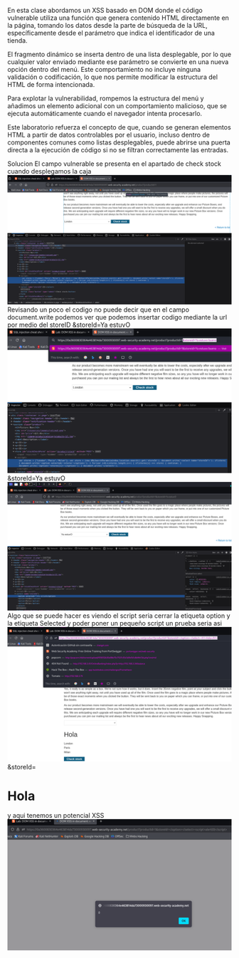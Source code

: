 En esta clase abordamos un XSS basado en DOM donde el código vulnerable utiliza una función que genera contenido HTML directamente en la página, tomando los datos desde la parte de búsqueda de la URL, específicamente desde el parámetro que indica el identificador de una tienda.

El fragmento dinámico se inserta dentro de una lista desplegable, por lo que cualquier valor enviado mediante ese parámetro se convierte en una nueva opción dentro del menú. Este comportamiento no incluye ninguna validación o codificación, lo que nos permite modificar la estructura del HTML de forma intencionada.

Para explotar la vulnerabilidad, rompemos la estructura del menú y añadimos un elemento adicional con un comportamiento malicioso, que se ejecuta automáticamente cuando el navegador intenta procesarlo.

Este laboratorio refuerza el concepto de que, cuando se generan elementos HTML a partir de datos controlables por el usuario, incluso dentro de componentes comunes como listas desplegables, puede abrirse una puerta directa a la ejecución de código si no se filtran correctamente las entradas.

Solucion
El campo vulnerable se presenta en el apartado de check stock cuando desplegamos la caja ![Pasted_image_20250708172532.png](/Imagenes/Pasted_image_20250708172532.png)
Revisando un poco el codigo no puede decir que en el campo document.write podemos ver que podemos insertar codigo mediante la url
por medio del storeID
&storeId=Ya estuvO
![Pasted_image_20250708173103.png](/Imagenes/Pasted_image_20250708173103.png)
&storeId=Ya estuvO
![Pasted_image_20250708173442.png](/Imagenes/Pasted_image_20250708173442.png)
Algo que se puede hacer es viendo el script seria cerrar la etiqueta option y la etiqueta Selected y poder poner un pequeño script
un prueba seria asi
![Pasted_image_20250708174046.png](/Imagenes/Pasted_image_20250708174046.png)
&storeId=</option></select><h1>Hola</h1>
y aqui tenemos un potencial XSS
![Pasted_image_20250708174237.png](/Imagenes/Pasted_image_20250708174237.png)

